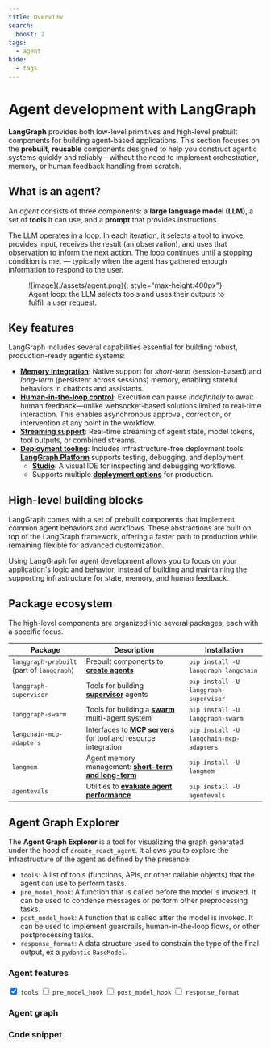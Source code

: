 ```yaml
---
title: Overview
search:
  boost: 2
tags:
  - agent
hide:
  - tags
---
```


# Agent development with LangGraph

**LangGraph** provides both low-level primitives and high-level prebuilt components for building agent-based applications. This section focuses on the **prebuilt**, **reusable** components designed to help you construct agentic systems quickly and reliably—without the need to implement orchestration, memory, or human feedback handling from scratch.

## What is an agent?

An *agent* consists of three components: a **large language model (LLM)**, a set of **tools** it can use, and a **prompt** that provides instructions.

The LLM operates in a loop. In each iteration, it selects a tool to invoke, provides input, receives the result (an observation), and uses that observation to inform the next action. The loop continues until a stopping condition is met — typically when the agent has gathered enough information to respond to the user.

<figure markdown="1">
![image](./assets/agent.png){: style="max-height:400px"}
<figcaption>Agent loop: the LLM selects tools and uses their outputs to fulfill a user request.</figcaption>
</figure>

## Key features

LangGraph includes several capabilities essential for building robust, production-ready agentic systems:

- [**Memory integration**](./memory.md): Native support for *short-term* (session-based) and *long-term* (persistent across sessions) memory, enabling stateful behaviors in chatbots and assistants.
- [**Human-in-the-loop control**](./human-in-the-loop.md): Execution can pause *indefinitely* to await human feedback—unlike websocket-based solutions limited to real-time interaction. This enables asynchronous approval, correction, or intervention at any point in the workflow.
- [**Streaming support**](./streaming.md): Real-time streaming of agent state, model tokens, tool outputs, or combined streams.
- [**Deployment tooling**](./deployment.md): Includes infrastructure-free deployment tools. [**LangGraph Platform**](https://langchain-ai.github.io/langgraph/concepts/langgraph_platform/) supports testing, debugging, and deployment.
    - **[Studio](https://langchain-ai.github.io/langgraph/concepts/langgraph_studio/)**: A visual IDE for inspecting and debugging workflows.
    - Supports multiple [**deployment options**](https://langchain-ai.github.io/langgraph/tutorials/deployment/) for production.

## High-level building blocks

LangGraph comes with a set of prebuilt components that implement common agent behaviors and workflows. These abstractions are built on top of the LangGraph framework, offering a faster path to production while remaining flexible for advanced customization.

Using LangGraph for agent development allows you to focus on your application's logic and behavior, instead of building and maintaining the supporting infrastructure for state, memory, and human feedback.

## Package ecosystem

The high-level components are organized into several packages, each with a specific focus.

| Package                                    | Description                                                                 | Installation                            |
|--------------------------------------------|-----------------------------------------------------------------------------|-----------------------------------------|
| `langgraph-prebuilt` (part of `langgraph`) | Prebuilt components to [**create agents**](./agents.md)                     | `pip install -U langgraph langchain`    |
| `langgraph-supervisor`                     | Tools for building [**supervisor**](./multi-agent.md#supervisor) agents     | `pip install -U langgraph-supervisor`   |
| `langgraph-swarm`                          | Tools for building a [**swarm**](./multi-agent.md#swarm) multi-agent system | `pip install -U langgraph-swarm`        |
| `langchain-mcp-adapters`                   | Interfaces to [**MCP servers**](./mcp.md) for tool and resource integration | `pip install -U langchain-mcp-adapters` |
| `langmem`                                  | Agent memory management: [**short-term and long-term**](./memory.md)        | `pip install -U langmem`                |
| `agentevals`                               | Utilities to [**evaluate agent performance**](./evals.md)                   | `pip install -U agentevals`             |

## Agent Graph Explorer

The **Agent Graph Explorer** is a tool for visualizing the graph generated under the hood of `create_react_agent`.
It allows you to explore the infrastructure of the agent as defined by the presence:

* `tools`: A list of tools (functions, APIs, or other callable objects) that the agent can use to perform tasks.
* `pre_model_hook`: A function that is called before the model is invoked. It can be used to condense messages or perform other preprocessing tasks.
* `post_model_hook`: A function that is called after the model is invoked. It can be used to implement guardrails, human-in-the-loop flows, or other postprocessing tasks.
* `response_format`: A data structure used to constrain the type of the final output, ex a `pydantic` `BaseModel`.

<div class="agent-layout">
  <div class="agent-graph-features-container">
    <div class="agent-graph-features">
      <h3 class="agent-section-title">Agent features</h3>
      <label><input type="checkbox" id="tools" checked> <code>tools</code></label>
      <label><input type="checkbox" id="pre_model_hook"> <code>pre_model_hook</code></label>
      <label><input type="checkbox" id="post_model_hook"> <code>post_model_hook</code></label>
      <label><input type="checkbox" id="response_format"> <code>response_format</code></label>
    </div>
  </div>

  <div class="agent-graph-container">
    <h3 class="agent-section-title">Agent graph</h3>
    <div class="mermaid" id="agent-graph"></div>
  </div>
</div>


### Code snippet

<div class="language-python">
  <pre><code id="agent-code" class="language-python"></code></pre>
</div>

<script>
mermaid.initialize({ startOnLoad: false });

var graphData = graphData || null;

function getKey() {
    return [
        document.getElementById("response_format").checked ? "1" : "0",
        document.getElementById("post_model_hook").checked ? "1" : "0",
        document.getElementById("pre_model_hook").checked ? "1" : "0",
        document.getElementById("tools").checked ? "1" : "0"
    ].join("");
}

function generateCodeSnippet({ tools, pre, post, response }) {
    const lines = [];
    lines.push("from langgraph.prebuilt import create_react_agent");
    lines.push("from langchain_openai import ChatOpenAI");
    if (response) lines.push("from pydantic import BaseModel");
    lines.push("");
    lines.push('model = ChatOpenAI("o4-mini")\n');
    if (tools) {
        lines.push("def tool() -> None:");
        lines.push('    """Testing tool."""');
        lines.push("    ...\n");
    }
    if (pre) {
        lines.push("def pre_model_hook() -> None:");
        lines.push('    """Pre-model hook."""');
        lines.push("    ...\n");
    }
    if (post) {
        lines.push("def post_model_hook() -> None:");
        lines.push('    """Post-model hook."""');
        lines.push("    ...\n");
    }
    if (response) {
        lines.push("class ResponseFormat(BaseModel):");
        lines.push('    """Response format for the agent."""');
        lines.push("    result: str\n");
    }
    lines.push("agent = create_react_agent(");
    lines.push("    model,");
    if (tools) lines.push("    tools=[tool],");
    if (pre) lines.push("    pre_model_hook=pre_model_hook,");
    if (post) lines.push("    post_model_hook=post_model_hook,");
    if (response) lines.push("    response_format=ResponseFormat,");
    lines.push(")");
    lines.push("");
    lines.push("agent.get_graph().draw_mermaid_png()");
    return lines.join("\n");
}

async function render() {
    const key = getKey();
    const default_graph = "graph TD;\n  A --> B;";
    const graph = graphData === null ? default_graph : (graphData[key] || default_graph);
    const codeContainer = document.getElementById("agent-code");
    const graphContainer = document.getElementById("agent-graph");

    const flags = {
        tools: document.getElementById("tools").checked,
        pre: document.getElementById("pre_model_hook").checked,
        post: document.getElementById("post_model_hook").checked,
        response: document.getElementById("response_format").checked
    };

    codeContainer.textContent = generateCodeSnippet(flags);
    graphContainer.innerHTML = graph;
    graphContainer.removeAttribute("data-processed");
    await mermaid.run({ nodes: [graphContainer] });
}

async function loadGraphData() {
  if (graphData !== null) {
      return;
  }
  // Load the graph data from the JSON file
  try {
      const response = await fetch("../assets/react-agent-graphs.json");
      graphData = await response.json();
  } catch (err) {
      console.error("Failed to load graphData.json:", err);
  }

}

async function initializeWidget() {
    await loadGraphData();
    await render();
    document.querySelectorAll(".agent-graph-features input").forEach((input) => {
        input.addEventListener("change", async () => await render());
    });
}

// Handle initial load and subsequent navigation
// See admonition for more details: https://squidfunk.github.io/mkdocs-material/customization/#additional-javascript
window.addEventListener("DOMContentLoaded", initializeWidget);
document$.subscribe(initializeWidget);
</script>
